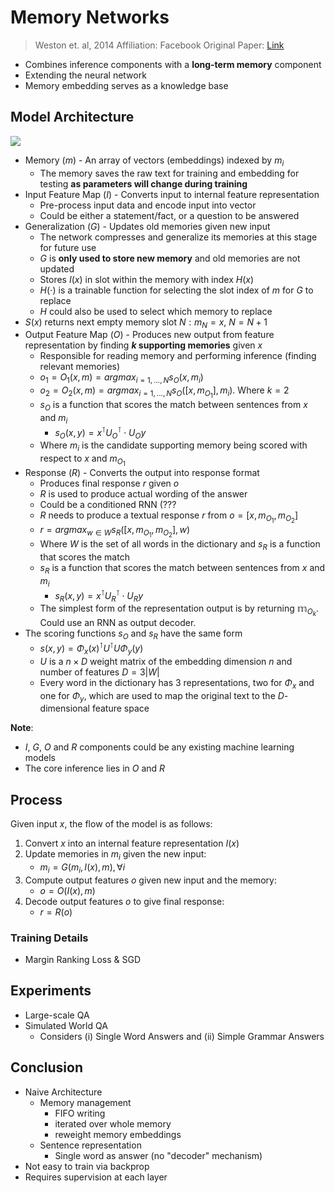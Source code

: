 # Memory Networks

> Weston et. al, 2014 
> Affiliation: Facebook
> Original Paper: [Link](https://arxiv.org/abs/1410.3916)

- Combines inference components with a **long-term memory** component
- Extending the neural network
- Memory embedding serves as a knowledge base

## Model Architecture

![](https://i.imgur.com/232TSy8.png)

- Memory $(m)$  - An array of vectors (embeddings) indexed by $m_i$
    - The memory saves the raw text for training and embedding for testing **as parameters will change during training**
- Input Feature Map $(I)$ - Converts input to internal feature representation
	- Pre-process input data and encode input into vector
    - Could be either a statement/fact, or a question to be answered
- Generalization $(G)$ - Updates old memories given new input
	- The network compresses and generalize its memories at this stage for future use
	- $G$ is **only used to store new memory** and old memories are not updated
	- Stores $I(x)$ in slot within the memory with index $H(x)$
	- $H(\cdot)$ is a trainable function for selecting the slot index of $m$ for $G$ to replace
	- $H$ could also be used to select which memory to replace
- $S(x)$ returns next empty memory slot $N: m_N = x, \ N=N+1$
- Output Feature Map $(O)$ - Produces new output from feature representation by finding **$k$ supporting memories** given $x$
	- Responsible for reading memory and performing inference (finding relevant memories)
	- $o_1 = O_1(x, m) = {argmax}_{i=1,...,N} s_O(x, m_i)$
	- $o_2 = O_2(x,m) = {argmax}_{i=1,...,N} s_O([x, m_{O_1}], m_i)$. Where $k=2$
	- $s_O$ is a function that scores the match between sentences from $x$ and $m_i$
		- $s_O (x,y) = x^\intercal U^\intercal_O \cdot U_O y$
	- Where $m_i$ is the candidate supporting memory being scored with respect to $x$ and $m_{O_1}$
- Response $(R)$ - Converts the output into response format
	- Produces final response $r$ given $o$
	- $R$ is used to produce actual wording of the answer
	- Could be a conditioned RNN (???
    - $R$ needs to produce a textual response $r$ from $o=[x, m_{O_1}, m_{O_2}]$
	- $r = argmax_{w \in W} s_R([x, m_{O_1}, m_{O_2}], w)$
	- Where $W$ is the set of all words in the dictionary and $s_R$ is a function that scores the match
	- $s_R$ is a function that scores the match between sentences from $x$ and $m_i$
		- $s_R (x,y) = x^\intercal U^\intercal_R \cdot U_R y$
    - The simplest form of the representation output is by returning $\mathbb{m}_{O_k}$. Could use an RNN as output decoder.
- The scoring functions $s_O$ and $s_R$ have the same form
    - $s(x,y) = \Phi_x(x)^\intercal U^\intercal U\Phi_y (y)$
    - $U$ is a $n \times D$ weight matrix of the embedding dimension $n$ and number of features $D = 3|W|$
    - Every word in the dictionary has 3 representations, two for $\Phi_x$ and one for $\Phi_y$, which are used to map the original text to the $D$-dimensional feature space

**Note**: 
- $I$, $G$, $O$ and $R$ components could be any existing machine learning models
- The core inference lies in $O$ and $R$

## Process
Given input $x$, the flow of the model is as follows:
1. Convert $x$ into an internal feature representation $I(x)$
2. Update memories in $m_i$ given the new input: 
	- $m_i = G(m_i, I(x), m), \forall i$
3. Compute output features $o$ given new input and the memory: 
	- $o = O(I(x), m)$ 
4. Decode output features $o$ to give final response:
	- $r = R(o)$

### Training Details
- Margin Ranking Loss & SGD

## Experiments
- Large-scale QA
- Simulated World QA
    - Considers (i) Single Word Answers and (ii) Simple Grammar Answers

## Conclusion
- Naive Architecture
    - Memory management 
        - FIFO writing
        - iterated over whole memory
        - reweight memory embeddings
    - Sentence representation
        - Single word as answer (no "decoder" mechanism)
- Not easy to train via backprop
- Requires supervision at each layer